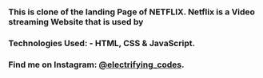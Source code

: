 ### This is clone of the landing Page of NETFLIX. Netflix is a Video streaming Website that is used by

### Technologies Used: - HTML, CSS & JavaScript.

### Find me on Instagram: [@electrifying_codes][instagram].

[instagram]: https://www.instagram.com/electrifying_codes
